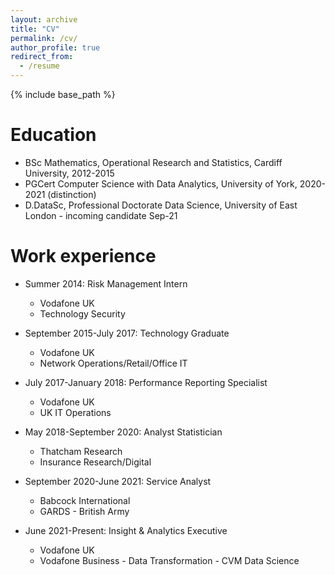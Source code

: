 ```yaml
---
layout: archive
title: "CV"
permalink: /cv/
author_profile: true
redirect_from:
  - /resume
---
```


{% include base_path %}

Education
======
* BSc Mathematics, Operational Research and Statistics, Cardiff University, 2012-2015
* PGCert Computer Science with Data Analytics, University of York, 2020-2021 (distinction)
* D.DataSc, Professional Doctorate Data Science, University of East London - incoming candidate Sep-21

Work experience
======
* Summer 2014: Risk Management Intern
  * Vodafone UK
  * Technology Security

* September 2015-July 2017: Technology Graduate
  * Vodafone UK
  * Network Operations/Retail/Office IT

* July 2017-January 2018: Performance Reporting Specialist
  * Vodafone UK
  * UK IT Operations

* May 2018-September 2020: Analyst Statistician
  * Thatcham Research
  * Insurance Research/Digital

* September 2020-June 2021: Service Analyst
  * Babcock International
  * GARDS - British Army

* June 2021-Present: Insight & Analytics Executive
  * Vodafone UK
  * Vodafone Business - Data Transformation - CVM Data Science
